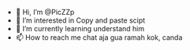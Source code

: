 - 👋 Hi, I’m @PicZZp
- 👀 I’m interested in Copy and paste scipt
- 🌱 I’m currently learning understand him
- 📫 How to reach me chat aja gua ramah kok, canda

<!---
PicZZp/PicZZp is a ✨ special ✨ repository because its `README.md` (this file) appears on your GitHub profile.
You can click the Preview link to take a look at your changes.
--->

